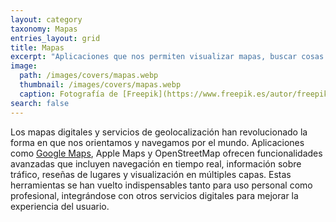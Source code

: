 ```yaml
---
layout: category
taxonomy: Mapas
entries_layout: grid
title: Mapas
excerpt: "Aplicaciones que nos permiten visualizar mapas, buscar cosas sobre ellos y trazar rutas entre dos puntos definidos en un mapa."
image:
  path: /images/covers/mapas.webp
  thumbnail: /images/covers/mapas.webp
  caption: Fotografía de [Freepik](https://www.freepik.es/autor/freepik)
search: false
---
```

Los mapas digitales y servicios de geolocalización han revolucionado la forma en que nos orientamos y navegamos por el mundo. Aplicaciones como [Google Maps](https://www.ayudaenlaweb.com/mapas/que-es-google-maps/), Apple Maps y OpenStreetMap ofrecen funcionalidades avanzadas que incluyen navegación en tiempo real, información sobre tráfico, reseñas de lugares y visualización en múltiples capas. Estas herramientas se han vuelto indispensables tanto para uso personal como profesional, integrándose con otros servicios digitales para mejorar la experiencia del usuario.